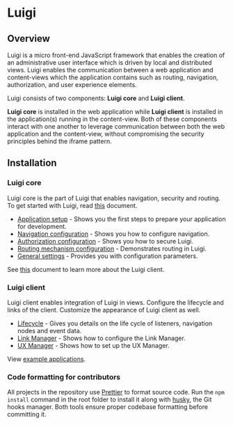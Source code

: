 # Luigi

## Overview

Luigi is a micro front-end JavaScript framework that enables the creation of an administrative user interface which is driven by local and distributed views. Luigi enables the communication between a web application and content-views which the application contains such as routing, navigation, authorization, and user experience elements.

Luigi consists of two components: **Luigi core** and **Luigi client**.

 **Luigi core** is installed in the web application while **Luigi client** is installed in the application(s) running in the content-view. Both of these components interact with one another to leverage communication between both the web application and the content-view, without compromising the security principles behind the iframe pattern.

## Installation

### Luigi core

Luigi core is the part of Luigi that enables navigation, security and routing. To get started with Luigi, read [this](docs/application-setup.md) document.

- [Application setup](docs/application-setup.md) - Shows you the first steps to prepare your application for development.
- [Navigation configuration](docs/navigation-configuration.md) - Shows you how to configure navigation.
- [Authorization configuration](docs/authorization-configuration.md) - Shows you how to secure Luigi.
- [Routing mechanism configuration](docs/router-configuration.md) - Demonstrates routing in Luigi.
- [General settings](docs/general-settings.md) - Provides you with configuration parameters.

See [this](https://github.com/kyma-project/luigi/blob/master/client/README.md) document to learn more about the Luigi client.

### Luigi client

Luigi client enables integration of Luigi in views. Configure the lifecycle and links of the client. Customize the appearance of Luigi client as well.

- [Lifecycle](docs/lifecycle.md) - Gives you details on the life cycle of listeners, navigation nodes and event data.
- [Link Manager](docs/link-manager.md) - Shows how to configure the Link Manager.
- [UX Manager](docs/ux-manager.md) - Shows how to set up the UX Manager.


View [example applications](/core/examples).

### Code formatting for contributors

All projects in the repository use [Prettier](https://prettier.io) to format source code. Run the `npm install` command in the root folder to install it along with [husky](https://github.com/typicode/husky), the Git hooks manager. Both tools ensure proper codebase formatting before committing it.
